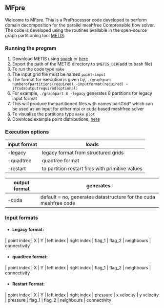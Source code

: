 ## MFpre

Welcome to MFpre. This is a PreProcessor code developed to perform domain decomposition for the parallel meshfree Compressible flow solver. The code is developed using the routines available in the open-source graph partitioning tool [METIS](http://glaros.dtc.umn.edu/gkhome/metis/metis/overview).

### Running the program

1. Download METIS using [spack](https://spack.io/) or [here](http://glaros.dtc.umn.edu/gkhome/metis/metis/download)
2. Export the path of the METIS directory to `$METIS_DIR`(add to bash file)
3. To run the code type `make`
4. The input grid file must be named `point-input`
5. The format for execution is given by, `./graphpart numberofpartitions(required) -inputformat(required) -ifcudaoutputrequired(optional)`
6. For example, `./graphpart 8 -legacy` generates 8 partitions for legacy input format
7. This will produce the partitioned files with names partGrid* which can be used as an input for either mpi or cuda based meshfree solver
8. To visualize the partitions type `make plot`
9. Download example point distributions, [here](https://bitbucket.org/srikanthcs05/mfcfd/downloads/) 

### Execution options

| input format | loads |
| ------ | ------ |
| -legacy | legacy format from structured grids |
| -quadtree | quadtree format |
| -restart | to partition restart files with primitive values |

| output format | generates |
| ------ | ------ |
| -cuda | default = no, generates datastructure for the cuda meshfree code |

### Input formats

  * #### Legacy format:
  | point index | X | Y | left index | right index | flag_1 | flag_2 | neighbours | connectivity

  * #### quadtree format:
  | point index | X | Y | left index | right index | flag_1 | flag_2 | neighbours | connectivity

  * #### Restart Format:
  | point index | X | Y | left index | right index | pressure | x velocity | y velocity | pressure | flag_1 | flag_2 | neighbours | connectivity
